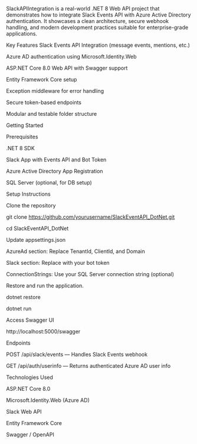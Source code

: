 SlackAPIIntegration is a real-world .NET 8 Web API project that demonstrates how to integrate Slack Events API with Azure Active Directory authentication. It showcases a clean architecture, secure webhook handling, and modern development practices suitable for enterprise-grade applications.

Key Features
Slack Events API Integration (message events, mentions, etc.)

Azure AD authentication using Microsoft.Identity.Web

ASP.NET Core 8.0 Web API with Swagger support

Entity Framework Core setup

Exception middleware for error handling

Secure token-based endpoints

Modular and testable folder structure

Getting Started

Prerequisites

.NET 8 SDK

Slack App with Events API and Bot Token

Azure Active Directory App Registration

SQL Server (optional, for DB setup)

Setup Instructions

Clone the repository

git clone https://github.com/yourusername/SlackEventAPI_DotNet.git

cd SlackEventAPI_DotNet

Update appsettings.json

AzureAd section: Replace TenantId, ClientId, and Domain

Slack section: Replace with your bot token

ConnectionStrings: Use your SQL Server connection string (optional)

Restore and run the application.


dotnet restore

dotnet run

Access Swagger UI

http://localhost:5000/swagger

Endpoints

POST /api/slack/events — Handles Slack Events webhook

GET /api/auth/userinfo — Returns authenticated Azure AD user info

Technologies Used

ASP.NET Core 8.0

Microsoft.Identity.Web (Azure AD)

Slack Web API

Entity Framework Core

Swagger / OpenAPI
